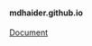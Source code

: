 #### mdhaider.github.io

[Document](https://github.com/mdhaider/mdhaider.github.io/blob/main/dummy.pdf)

